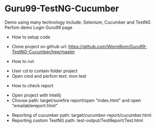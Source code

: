 # Guru99-TestNG-Cucumber
Demo using many technology include: Selenium, Cucumber and TestNG
Perfom demo Login Guru99 page
* How to setup code
- Clone project on github url: https://github.com/WormRom/Guru99-TestNG-Cucumber/tree/master
* How to run
- User cd to contain folder project
- Open cmd and perfom text: mvn test
* How to check report
- Open project with Intellij
- Choose path: target/surefire report/open "index.html" and open "emailablereport.html"
+ Reporting of cucumber path: target/cucumber-report/cucumber.html
+ Reporting custom TestNG path: test-output/TestReport/Test.html
